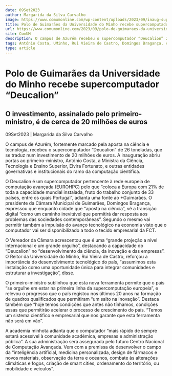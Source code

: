 ```yaml
---
date: 09Set2023
author: Margarida da Silva Carvalho
image: https://www.comumonline.com/wp-content/uploads/2023/09/inaug-super-computador-deucalion23_0506-2.jpg
title: Polo de Guimarães da Universidade do Minho recebe supercomputador “Deucalion”
url: https://www.comumonline.com/2023/09/polo-de-guimaraes-da-universidade-do-minho-recebe-supercomputador-deucalion/
site: ComUM
description: O campus de Azurém recebeu o supercomputador “Deucalion” 26 tonaladas, que se traduz num investimento de 20 milhões de euros.
tags: António Costa, UMinho, Rui Vieira de Castro, Domingos Bragança, campus de Azurém, Ciência e Tecnologia, Elvira Fortunato
type: article
---
```



# Polo de Guimarães da Universidade do Minho recebe supercomputador “Deucalion”

## O investimento, assinalado pelo primeiro-ministro, é de cerca de 20 milhões de euros

09Set2023 | Margarida da Silva Carvalho

O campus de Azurém, fortemente marcado pela aposta na ciência e tecnologia, recebeu o supercomputador “Deucalion” de 26 toneladas, que se traduz num investimento de 20 milhões de euros. A inauguração abriu portas ao primeiro-ministro, António Costa, a Ministra da Ciência, Tecnologia e Ensino Superior, Elvira Fortunato, e outras entidades governativas e institucionais do ramo da computação científica.

O Deucalion é um supercomputador pertencente à rede europeia de computação avançada (EUROHPC) pelo que “coloca a Europa com 21% de toda a capacidade mundial instalada, fruto do trabalho conjunto de 33 países, entre os quais Portugal”, adianta uma fonte ao +Guimarães. O presidente da Câmara Municipal de Guimarães, Domingos Bragança, expressou que enquanto cidade que “aposta na ciência”, vê a transição digital “como um caminho inevitável que permitirá dar resposta aos problemas das sociedades contemporâneas”. Segundo o mesmo vai permitir também a impulsão do avanço tecnológico na economia visto que o computador vai ser disponibilizado a todo o tecido empresarial da FCT.

O Vereador da Câmara acrescentou que é uma “grande projeção a nível internacional e um grande orgulho”, destacando a capacidade do “Deucalion” no “desenvolvimento da ciência, da inovação e das empresas”. O Reitor da Universidade do Minho, Rui Vieira de Castro, reforçou a importância do desenvolvimento tecnológico do país, “assumimos esta instalação como uma oportunidade única para integrar comunidades e estruturar a investigação”, disse.

O primeiro-ministro sublinhou que esta nova ferramenta permite que o país “se orgulhe em estar na primeira linha da supercomputação europeia”, e relevou o progresso que o país registou nos últimos 20 anos na formação de quadros qualificados que permitiram “um salto na inovação”. Destaca também que “hoje temos condições que antes não tínhamos, condições essas que permitirão acelerar o processo de crescimento do país. “Temos um sistema científico e empresarial que nos garante que esta ferramenta não será em vão”.

A academia minhota adianta que o computador “mais rápido de sempre estará acessível à comunidade académica, empresas e administração pública”. A sua administração será assegurada pelo futuro Centro Nacional de Computação Avançada. Vem com a premissa de desenvolver o campo da “inteligência artificial, medicina personalizada, design de fármacos e novos materiais, observação da terra e oceanos, combate às alterações climáticas e fogos, criação de smart cities, ordenamento do território, ou mobilidade e veículos”.

